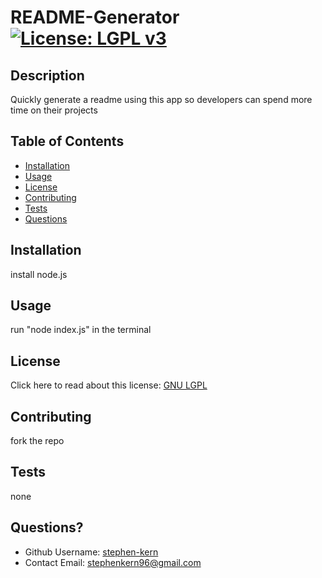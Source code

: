 
  # README-Generator [![License: LGPL v3](https://img.shields.io/badge/License-LGPL_v3-blue.svg)](https://www.gnu.org/licenses/lgpl-3.0)
  
  ## Description
  Quickly generate a readme using this app so developers can spend more time on their projects

  ## Table of Contents
  * [Installation](#installation)
  * [Usage](#usage)
  * [License](#license)
  * [Contributing](#contributing)
  * [Tests](#tests)
  * [Questions](#questions)
  
  ## Installation
  install node.js

  ## Usage 
  run "node index.js" in the terminal 

  ## License 
  Click here to read about this license: [GNU LGPL]((https://www.gnu.org/licenses/lgpl-3.0))

  ## Contributing
  fork the repo 

  ## Tests
  none

  ## Questions?
  * Github Username: [stephen-kern](https://github.com/stephen-kern)
  * Contact Email: stephenkern96@gmail.com

